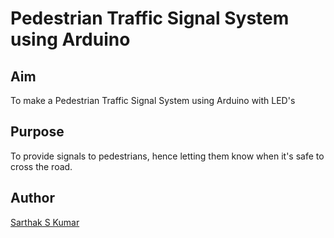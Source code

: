# Pedestrian Traffic Signal System using Arduino

## Aim

To make a Pedestrian Traffic Signal System using Arduino with LED's


## Purpose

To provide signals to pedestrians, hence letting them know when it's safe to cross the road.


## Author

[Sarthak S Kumar](https://github.com/SarthakSKumar)

